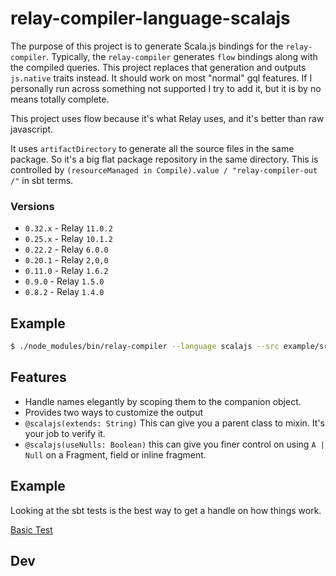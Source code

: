 
# relay-compiler-language-scalajs

The purpose of this project is to generate Scala.js bindings for the
`relay-compiler`.  Typically, the `relay-compiler` generates `flow` bindings
along with the compiled queries.  This project replaces that generation and
outputs `js.native` traits instead.  It should work on most "normal" gql features. If I personally
run across something not supported I try to add it, but it is by no means totally complete.

This project uses flow because it's what Relay uses, and it's better than raw javascript.

It uses `artifactDirectory` to generate all the source files in the same package.
So it's a big flat package repository in the same directory.
This is controlled by `(resourceManaged in Compile).value / "relay-compiler-out /"` in sbt terms.

### Versions
- `0.32.x` - Relay `11.0.2`
- `0.25.x` - Relay `10.1.2`
- `0.22.2` - Relay `6.0.0`
- `0.20.1` - Relay `2,0,0`
- `0.11.0` - Relay `1.6.2`
- `0.9.0` - Relay `1.5.0`
- `0.8.2` - Relay `1.4.0`

## Example

```sh
$ ./node_modules/bin/relay-compiler --language scalajs --src example/src/ --schema example/schema.graphql --artifactDirectory example/out
```

## Features
 - Handle names elegantly by scoping them to the companion object.
 - Provides two ways to customize the output
 - `@scalajs(extends: String)` This can give you a parent class to mixin.  It's
   your job to verify it.
 - `@scalajs(useNulls: Boolean)` this can give you finer control on using `A | Null`
   on a Fragment, field or inline fragment.


## Example

Looking at the sbt tests is the best way to get a handle on how things work.

[Basic Test](https://github.com/dispalt/scala-relay/tree/01194cfe283b68c0770da1292a0939160fd45dee/sbt-plugin/src/sbt-test/relay-compiler/basic)


## Dev
